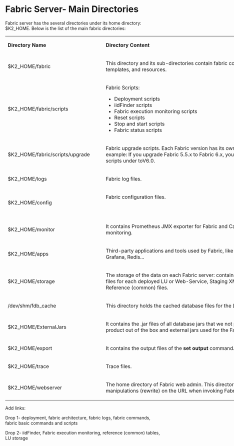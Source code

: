 ﻿
# Fabric Server- Main Directories
Fabric server has the several directories under its home directory: $K2_HOME. Below is the list of the main fabric directories:

<table style="width: 900px;">
<tbody>
<tr>
<td style="width: 300px;">
<p><strong>Directory Name</strong></p>
</td>
<td style="width: 600px;">
<p><strong>Directory Content</strong></p>
</td>
</tr>
<tr>
<td style="width: 189.4px;">
<p>$K2_HOME/fabric</p>
</td>
<td style="width: 531.6px;">
<p>This directory and its sub-directories contain fabric code, scripts, templates, and resources.</p>
</td>
</tr>
<tr>
<td style="width: 189.4px;">
<p>$K2_HOME/fabric/scripts</p>
</td>
<td style="width: 531.6px;">
<p>Fabric Scripts:&nbsp;</p>
<ul>
<li>Deployment scripts</li>
<li>iidFinder scripts</li>
<li>Fabric execution monitoring scripts</li>
<li>Reset scripts</li>
<li>Stop and start scripts</li>
<li>Fabric status scripts</li>
</ul>
</td>
</tr>
<tr>
<td style="width: 189.4px;">
<p>$K2_HOME/fabric/scripts/upgrade</p>
</td>
<td style="width: 531.6px;">
<p>Fabric upgrade scripts. Each Fabric version has its own sub-directory. For example: If you upgrade Fabric 5.5.x to Fabric 6.x, you need to update the scripts under toV6.0.</p>
</td>
</tr>
<tr>
<td style="width: 189.4px;">
<p>$K2_HOME/logs</p>
</td>
<td style="width: 531.6px;">
<p>Fabric log files.</p>
</td>
</tr>
<tr>
<td style="width: 189.4px;">
<p>$K2_HOME/config</p>
</td>
<td style="width: 531.6px;">
<p>Fabric configuration files.</p>
<p>&nbsp;</p>
</td>
</tr>
<tr>
<td style="width: 189.4px;">
<p>$K2_HOME/monitor</p>
</td>
<td style="width: 531.6px;">
<p>It contains Prometheus JMX exporter for Fabric and Cassandra execution monitoring.</p>
</td>
</tr>
<tr>
<td style="width: 189.4px;">
<p>$K2_HOME/apps</p>
</td>
<td style="width: 531.6px;">
<p>Third-party applications and tools used by Fabric, like Java, Cassandra, Grafana, Redis...</p>
</td>
</tr>
<tr>
<td style="width: 189.4px;">
<p>$K2_HOME/storage</p>
</td>
<td style="width: 531.6px;">
<p>The storage of the data on each Fabric server: contains the ludb.jar artifact files for each deployed LU or Web-Service, Staging XMLs for iidFinder, and Reference (common) files.</p>
</td>
</tr>
<tr>
<td style="width: 189.4px;">
<p>/dev/shm/fdb_cache</p>
</td>
<td style="width: 531.6px;">
<p>This directory holds the cached database files for the LU instances.</p>
</td>
</tr>
<tr>
<td style="width: 189.4px;">
<p>$K2_HOME/ExternalJars</p>
</td>
<td style="width: 531.6px;">
<p>It contains the .jar files of all database jars that we not provided as a product out of the box and external jars used for the Fabric implementation.</p>
</td>
</tr>
<tr>
<td style="width: 89.4px;">
<p>$K2_HOME/export</p>
</td>
<td style="width: 531.6px;">
<p>It contains the output files of the <strong>set output</strong> command.</p>
</td>
</tr>
<tr>
<td style="width: 189.4px;">
<p>$K2_HOME/trace</p>
</td>
<td style="width: 531.6px;">
<p>Trace files.</p>
</td>
</tr>
<tr>
<td style="width: 189.4px;">
<p>$K2_HOME/webserver</p>
</td>
<td style="width: 531.6px;">
<p>The home directory of Fabric web admin. This directory can also contain manipulations (rewrite) on the URL when invoking Fabric web-services.</p>
</td>
</tr>
</tbody>
</table>

Add links:

Drop 1- deployment, fabric architecture, fabric logs, fabric commands, fabric basic commands and scripts

Drop 2- iidFinder, Fabric execution monitoring, reference (common) tables, LU storage